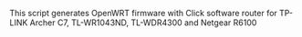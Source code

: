 This script generates OpenWRT firmware with Click software router for TP-LINK Archer C7, TL-WR1043ND, TL-WDR4300 and Netgear R6100
